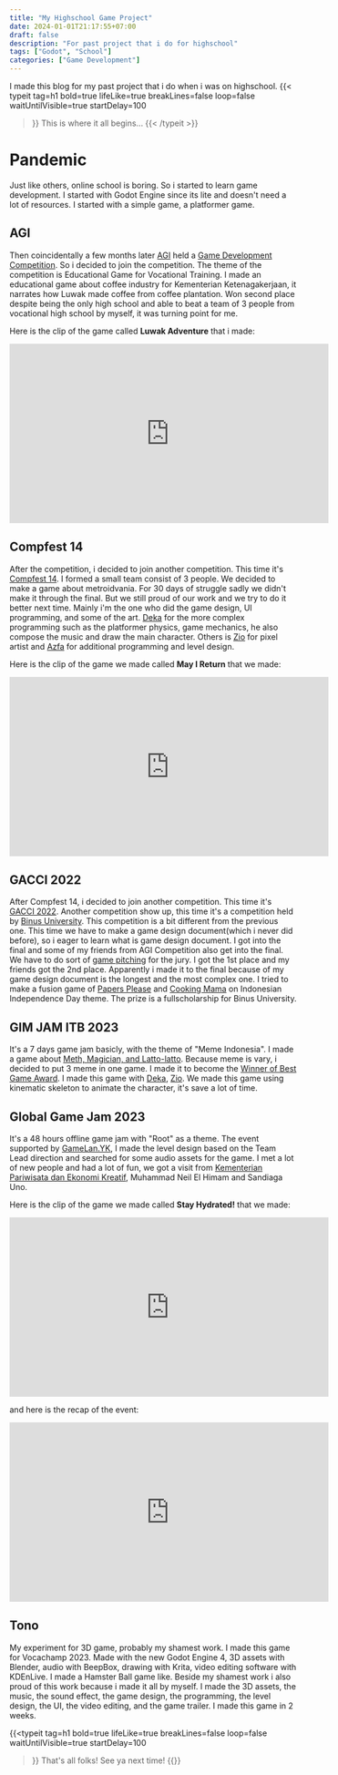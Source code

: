 ```yaml
---
title: "My Highschool Game Project"
date: 2024-01-01T21:17:55+07:00
draft: false
description: "For past project that i do for highschool"
tags: ["Godot", "School"]
categories: ["Game Development"]
---
```


I made this blog for my past project that i do when i was on highschool.
{{< typeit
  tag=h1
  bold=true
  lifeLike=true
  breakLines=false
  loop=false
  waitUntilVisible=true
  startDelay=100
  >}}
    This is where it all begins...
{{< /typeit >}}

# Pandemic

Just like others, online school is boring. So i started to learn game development. I started with Godot Engine since its lite and doesn't need a lot of resources. I started with a simple game, a platformer game.

## AGI

Then coincidentally a few months later [AGI](https://www.agi.or.id) held a [Game Development Competition](https://web.archive.org/web/20230605084243/https://www.agi.or.id/lombavokasi). So i decided to join the competition. The theme of the competition is Educational Game for Vocational Training. I made an educational game about coffee industry for Kementerian Ketenagakerjaan, it narrates how Luwak made coffee from coffee plantation. Won second place despite being the only high school and able to beat a team of 3 people from vocational high school by myself, it was turning point for me.

Here is the clip of the game called __Luwak Adventure__ that i made:
<iframe width="560" height="315" src="https://www.youtube.com/embed/gnC0ECr-uDA?si=2VhUtTL09B7bndFs" title="YouTube video player" frameborder="0" allow="accelerometer; autoplay; clipboard-write; encrypted-media; gyroscope; picture-in-picture; web-share" allowfullscreen></iframe>

## Compfest 14

After the competition, i decided to join another competition. This time it's [Compfest 14](https://compfest.id). I formed a small team consist of 3 people. We decided to make a game about metroidvania. For 30 days of struggle sadly we didn't make it through the final. But we still proud of our work and we try to do it better next time. Mainly i'm the one who did the game design, UI programming, and some of the art. [Deka](https://www.instagram.com/dk_0280705/) for the more complex programming such as the platformer physics, game mechanics, he also compose the music and draw the main character. Others is [Zio](https://www.instagram.com/zeeyowo/) for pixel artist and [Azfa](https://www.instagram.com/azfahermawan_/) for additional programming and level design.

Here is the clip of the game we made called __May I Return__ that we made:
<iframe width="560" height="315" src="https://www.youtube.com/embed/Ekvt15Wr2ro?si=EPoABco5FyJEBBEm" title="YouTube video player" frameborder="0" allow="accelerometer; autoplay; clipboard-write; encrypted-media; gyroscope; picture-in-picture; web-share" allowfullscreen></iframe>

## GACCI 2022

After Compfest 14, i decided to join another competition. This time it's [GACCI 2022](https://socs.binus.ac.id/beefest/). Another competition show up, this time it's a competition held by [Binus University](https://binus.ac.id). This competition is a bit different from the previous one. This time we have to make a game design document(which i never did before), so i eager to learn what is game design document. I got into the final and some of my friends from AGI Competition also get into the final. We have to do sort of [game pitching](https://www.masterclass.com/articles/how-to-pitch-a-video-game) for the jury. I got the 1st place and my friends got the 2nd place. Apparently i made it to the final because of my game design document is the longest and the most complex one. I tried to make a fusion game of [Papers Please](https://papersplea.se) and [Cooking Mama](https://en.wikipedia.org/wiki/Cooking_Mama_(video_game)) on Indonesian Independence Day theme. The prize is a fullscholarship for Binus University.

## GIM JAM ITB 2023

It's a 7 days game jam basicly, with the theme of "Meme Indonesia". I made a game about [Meth, Magician, and Latto-latto](https://koloid-studios.itch.io/meth-magician-and-latto-latto). Because meme is vary, i decided to put 3 meme in one game. I made it to become the [Winner of Best Game Award](https://drive.google.com/file/d/10hS57oMMFb21nFxHxSw8UPBavAjYcGWg/view?usp=share_link). I made this game with [Deka](https://www.instagram.com/dk_0280705/), [Zio](https://www.instagram.com/zeeyowo/). We made this game using kinematic skeleton to animate the character, it's save a lot of time.

## Global Game Jam 2023

It's a 48 hours offline game jam with "Root" as a theme. The event supported by [GameLan.YK](https://www.instagram.com/gamelan.yk/), I made the level design based on the Team Lead direction and searched for some audio assets for the game. I met a lot of new people and had a lot of fun, we got a visit from [Kementerian Pariwisata dan Ekonomi Kreatif](https://kemenparekraf.go.id), Muhammad Neil El Himam and Sandiaga Uno.

Here is the clip of the game we made called __Stay Hydrated!__ that we made:
<iframe width="560" height="315" src="https://www.youtube.com/embed/SpqKJUrZnv0?si=Xooglc45DVoUzq1A" title="YouTube video player" frameborder="0" allow="accelerometer; autoplay; clipboard-write; encrypted-media; gyroscope; picture-in-picture; web-share" allowfullscreen></iframe>

and here is the recap of the event:
<iframe width="560" height="315" src="https://www.youtube.com/embed/ZgOPgpsPvvM?si=0YfDjyLAhN5onSiK" title="YouTube video player" frameborder="0" allow="accelerometer; autoplay; clipboard-write; encrypted-media; gyroscope; picture-in-picture; web-share" allowfullscreen></iframe>

## Tono

My experiment for 3D game, probably my shamest work. I made this game for Vocachamp 2023. Made with the new Godot Engine 4, 3D assets with Blender, audio with BeepBox, drawing with Krita, video editing software with KDEnLive. I made a Hamster Ball game like. Beside my shamest work i also proud of this work because i made it all by myself. I made the 3D assets, the music, the sound effect, the game design, the programming, the level design, the UI, the video editing, and the game trailer. I made this game in 2 weeks.

{{<typeit
  tag=h1
  bold=true
  lifeLike=true
  breakLines=false
  loop=false
  waitUntilVisible=true
  startDelay=100
>}}
    That's all folks!
    See ya next time!
{{</typeit>}}
